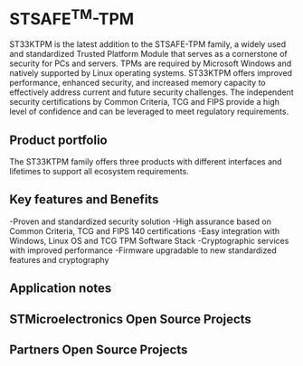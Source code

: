 # STSAFE<sup>TM</sup>-TPM

ST33KTPM is the latest addition to the STSAFE-TPM family, a widely used and standardized Trusted Platform Module that serves as a cornerstone of security for PCs and servers.
TPMs are required by Microsoft Windows and natively supported by Linux operating systems.
ST33KTPM offers improved performance, enhanced security, and increased memory capacity to effectively address current and future security challenges.
The independent security certifications by Common Criteria, TCG and FIPS provide a high level of confidence and can be leveraged to meet regulatory requirements.

## Product portfolio
The ST33KTPM family offers three products with different interfaces and lifetimes to support all ecosystem requirements.


## Key features and Benefits
-Proven and standardized security solution
-High assurance based on Common Criteria, TCG and FIPS 140 certifications
-Easy integration with Windows, Linux OS and TCG TPM Software Stack
-Cryptographic services with improved performance
-Firmware upgradable to new standardized features and cryptography

## Application notes



## STMicroelectronics Open Source Projects



## Partners Open Source Projects
